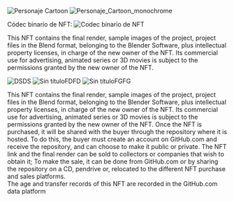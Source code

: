 ![Personaje Cartoon](https://github.com/user-attachments/assets/25cc6df9-fb8a-412f-a1d1-4e92dcef692a)
![Personaje_Cartoon_monochrome](https://github.com/user-attachments/assets/cc9f7f22-8567-4cd7-b229-ede5da33d90f)

Códec binario de NFT:
![Codec binario de NFT](https://github.com/user-attachments/assets/f0361cf1-9b3f-4ad4-a5ed-f953d53c50ba)

This NFT contains the final render, sample images of the project, project files in the Blend format, belonging to the Blender Software, plus intellectual property licenses, in charge of the new owner of the NFT. Its commercial use for advertising, animated series or 3D movies is subject to the permissions granted by the new owner of the NFT.

![DSDS](https://github.com/user-attachments/assets/fbcca74b-0576-4fad-8ac1-29b1f9b49ced)
![Sin títuloFDFD](https://github.com/user-attachments/assets/3a80d62e-4f62-4097-b2a1-a679b4f68720)
![Sin títuloFGFG](https://github.com/user-attachments/assets/e9adeca7-6cc1-4a97-adcf-603335644a80)

This NFT contains the final render, sample images of the project, project files in the Blend format, belonging to the Blender Software, plus intellectual property licenses, in charge of the new owner of the NFT. Its commercial use for advertising, animated series or 3D movies is subject to the permissions granted by the new owner of the NFT.
Once the NFT is purchased, it will be shared with the buyer through the repository where it is hosted. To do this, the buyer must create an account on GitHub.com and receive the repository, and can choose to make it public or private.
The NFT link and the final render can be sold to collectors or companies that wish to obtain it; To make the sale, it can be done from GitHub.com or by sharing the repository on a CD, pendrive or, relocated to the different NFT purchase and sales platforms.  
The age and transfer records of this NFT are recorded in the GitHub.com data platform



